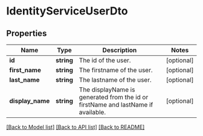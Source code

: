 # IdentityServiceUserDto

## Properties
Name | Type | Description | Notes
------------ | ------------- | ------------- | -------------
**id** | **string** | The id of the user. | [optional] 
**first_name** | **string** | The firstname of the user. | [optional] 
**last_name** | **string** | The lastname of the user. | [optional] 
**display_name** | **string** | The displayName is generated from the id or firstName and lastName if available. | [optional] 

[[Back to Model list]](../../README.md#documentation-for-models) [[Back to API list]](../../README.md#documentation-for-api-endpoints) [[Back to README]](../../README.md)

